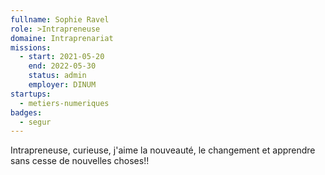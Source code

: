 ```yaml
---
fullname: Sophie Ravel
role: >Intrapreneuse
domaine: Intraprenariat
missions:
  - start: 2021-05-20
    end: 2022-05-30
    status: admin
    employer: DINUM
startups:
  - metiers-numeriques
badges:
  - segur
---
```


Intrapreneuse, curieuse, j'aime la nouveauté, le changement et apprendre sans cesse de nouvelles choses!! 
